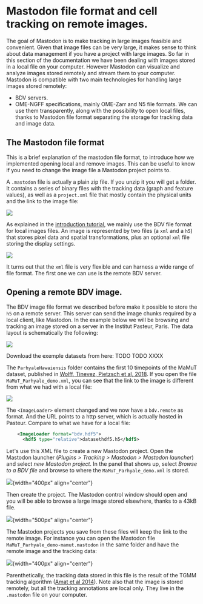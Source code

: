 # Mastodon file format and cell tracking on remote images.

The goal of Mastodon is to make tracking in large images feasible and convenient.
Given that image files can be very large, it makes sense to think about data management if you have a project with large images.
So far in this section of the documentation we have been dealing with images stored in a local file on your computer.
However Mastodon can visualize and analyze images stored remotely and stream them to your computer. 
Mastodon is compatible with two main technologies for handling large images stored remotely:
- BDV servers.
- OME-NGFF specifications, mainly OME-Zarr and N5 file formats.
We can use them transparently, along with the possibility to open local files, thanks to Mastodon file format separating the storage for tracking data and image data.

## The Mastodon file format

This is a brief explanation of the mastodon file format, to introduce how we implemented opening local and remove images. 
This can be useful to know if you need to change the image file a Mastodon project points to. 

A `.mastodon` file is actually a plain zip file. 
If you unzip it you will get a folder.
It contains a series of binary files with the tracking data (graph and feature values), as well as a `project.xml` file that mostly contain the physical units and the link to the image file:


![](../imgs/Mastodon_remote_img_02.png)

As explained in the [introduction tutorial](getting_started.md), we mainly use the BDV file format for local images files.
An image is represented by two files (a `xml` and a `h5`) that stores pixel data and spatial transformations, plus an optional `xml` file storing the display settings.

![](../imgs/Mastodon_remote_img_01.png)

It turns out that the `xml` file is very flexible and can harness a wide range of file format.
The first one we can use is the remote BDV server.


## Opening a remote BDV image.

The BDV image file format we described before make it possible to store the `h5` on a remote server.
This server can send the image chunks required by a local client, like Mastodon.
In the example below we will be browsing and tracking an image stored on a server in the Institut Pasteur, Paris. 
The data layout is schematically the following:

![](../imgs/Mastodon_remote_img_03.png)

Download the exemple datasets from here: TODO TODO XXXX

The `ParhyaleHawaiensis` folder contains the first 10 timepoints of the MaMuT dataset, published in [Wolff, Tinevez, Pietzsch et al, 2018](https://doi.org/10.7554/eLife.34410).
If you open the file `MaMuT_Parhyale_demo.xml`, you can see that the link to the image is different from what we had with a local file:

![](../imgs/Mastodon_remote_img_04.png)

The `<ImageLoader>` element changed and we now have a `bdv.remote` as format. 
And the URL points to a http server, which is actually hosted in Pasteur.
Compare to what we have for a local file:
```xml
    <ImageLoader format="bdv.hdf5">
      <hdf5 type="relative">datasethdf5.h5</hdf5>
```

Let's use this XML file to create a new Mastodon project.
Open the Mastodon launcher (_Plugins > Tracking > Mastodon > Mastodon launcher_) and select _new Mastodon project_.
In the panel that shows up, select _Browse to a BDV file_ and browse to where the `MaMuT_Parhyale_demo.xml` is stored.

![](../imgs/Mastodon_remote_img_05.png){width="400px" align="center"}

Then create the project. 
The Mastodon control window should open and you will be able to browse a large image stored elsewhere, thanks to a 43kB file.

![](../imgs/Mastodon_remote_img_06.png){width="500px" align="center"}

The Mastodon projects you save from these files will keep the link to the remote image. 
For instance you can open the Mastodon file `MaMuT_Parhyale_demo-mamut.mastodon` in the same folder and have the remote image and the tracking data:


![](../imgs/Mastodon_remote_img_07.gif){width="400px" align="center"}


Parenthetically, the tracking data stored in this file is the result of the TGMM tracking algorithm ([Amat et al 2014](https://doi.org/10.1038/nmeth.3036)).
Note also that the image is stored remotely, but all the tracking annotations are local only. 
They live in the `.mastodon` file on your computer.
